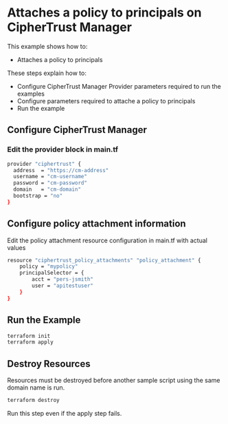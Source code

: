 # Attaches a policy to principals on CipherTrust Manager

This example shows how to:
- Attaches a policy to principals

These steps explain how to:
- Configure CipherTrust Manager Provider parameters required to run the examples
- Configure parameters required to attache a policy to principals
- Run the example


## Configure CipherTrust Manager

### Edit the provider block in main.tf

```bash
provider "ciphertrust" {
  address  = "https://cm-address"
  username = "cm-username"
  password = "cm-password"
  domain   = "cm-domain"
  bootstrap = "no"
}
```

## Configure policy attachment information
Edit the policy attachment resource configuration in main.tf with actual values
```bash
resource "ciphertrust_policy_attachments" "policy_attachment" {
  	policy = "mypolicy"
	principalSelector = {
		acct = "pers-jsmith"
		user = "apitestuser"
	}
}
```

## Run the Example

```bash
terraform init
terraform apply
```

## Destroy Resources
Resources must be destroyed before another sample script using the same domain name is run.

```bash
terraform destroy
```

Run this step even if the apply step fails.